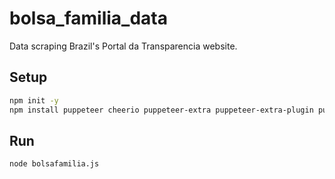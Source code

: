 # bolsa_familia_data
Data scraping Brazil's Portal da Transparencia website.

## Setup
```bash
npm init -y
npm install puppeteer cheerio puppeteer-extra puppeteer-extra-plugin puppeteer-extra-plugin-stealth
```

## Run
```bash
node bolsafamilia.js
```